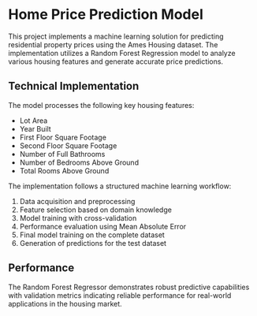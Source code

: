 # Home Price Prediction Model

This project implements a machine learning solution for predicting residential property prices using the Ames Housing dataset. The implementation utilizes a Random Forest Regression model to analyze various housing features and generate accurate price predictions.

## Technical Implementation

The model processes the following key housing features:
- Lot Area
- Year Built
- First Floor Square Footage
- Second Floor Square Footage
- Number of Full Bathrooms
- Number of Bedrooms Above Ground
- Total Rooms Above Ground

The implementation follows a structured machine learning workflow:
1. Data acquisition and preprocessing
2. Feature selection based on domain knowledge
3. Model training with cross-validation
4. Performance evaluation using Mean Absolute Error
5. Final model training on the complete dataset
6. Generation of predictions for the test dataset

## Performance

The Random Forest Regressor demonstrates robust predictive capabilities with validation metrics indicating reliable performance for real-world applications in the housing market.
